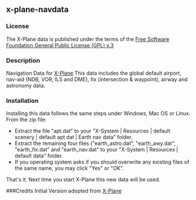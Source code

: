 ## x-plane-navdata

### License
The X-Plane data is published under the terms of the [Free Software Foundation General Public License (GPL) v.3](http://www.gnu.org/licenses/gpl-3.0.html)

### Description
Navigation Data for [X-Plane](http://x-plane.com)
This data includes the global default airport, nav-aid (NDB, VOR, ILS and DME), fix (intersection & waypoint), airway and astronomy data.

### Installation
Installing this data follows the same steps under Windows, Mac OS or Linux.  From the zip file:

- Extract the file "apt.dat" to your "X-System | Resources | default scenery | default apt dat | Earth nav data" folder.
- Extract the remaining four files ("earth_astro.dat", "earth_awy.dat", "earth_fix.dat" and "earth_nav.dat" to your "X-System | Resources | default data" folder.
- If you operating system asks if you should overwrite any existing files of the same name, you may click "Yes" or "OK".

That's it.  Next time you start X-Plane this new data will be used.

###Credits
Initial Version adopted from [X-Plane](http://x-plane.com)
